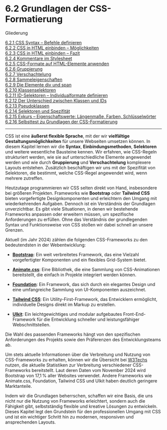 # 6.2 Grundlagen der CSS-Formatierung

Gliederung

[6.2.1 CSS Syntax – Befehle definieren](6.2.1_CSS_Syntax_Befehle_definieren.md)<br>
[6.2.2 CSS in HTML einbinden – Möglichkeiten](6.2.2_CSS_in_HTML_einbinden_Moeglichkeiten.md)<br>
[6.2.3 CSS in HTML einbinden – Fazit](6.2.3_CSS_in_HTML_einbinden_Fazit.md)<br>
[6.2.4 Kommentare im Stylesheet](6.2.4_Kommentare_im_Stylesheet.md)<br>
[6.2.5 CSS-Formate auf HTML-Elemente anwenden](6.2.5_CSS_Formate_auf_HTML_Elemente_anwenden.md)<br>
[6.2.6 Gruppierung](6.2.6_Gruppierung.md)<br>
[6.2.7 Verschachtelung](6.2.7_Verschachtelung.md)<br>
[6.2.8 Sammeleigenschaften](6.2.8_Sammeleigenschaften.md)<br>
[6.2.9 Die Elemente div und span](6.2.9_Die_Elemente_div_und_span.md)<br>
[6.2.10 Klassenselektoren](6.2.10_Klassenselektoren.md)<br>
[6.2.11 ID-Selektoren – Individualformate definieren](6.2.11_ID_Selektoren_Individualformate_definieren.md)<br>
[6.2.12 Der Unterschied zwischen Klassen und IDs](6.2.12_Der_Unterschied_zwischen_Klassen_und_IDs.md)<br>
[6.2.13 Pseudoklassen](6.2.13_Pseudoklassen.md)<br>
[6.2.14 Selektoren und Spezifität](6.2.14_Selektoren_und_Spezifitaet.md)<br>
[6.2.15 Exkurs – Eigenschaftswerte: Längenmaße, Farben, Schlüsselwörter](6.2.15_Exkurs_Eigenschaftswerte_Laengenmasse_Farben_Schluesselwoerter.md)<br>
[6.2.16 Selbsttest zu Grundlagen der CSS-Formatierung](6.2.16_Selbsttest_zu_Grundlagen_der_CSS_Formatierung.md)

---

CSS ist eine **äußerst flexible Sprache**, mit der wir **vielfältige Gestaltungsmöglichkeiten** für unsere Webseiten umsetzen können. In diesem Kapitel lernen wir die **Syntax**, **Einbindungsmethoden**, **Selektoren** und weitere wesentliche Bausteine kennen. Wir erfahren, wie CSS-Regeln strukturiert werden, wie sie auf unterschiedliche Elemente angewendet werden und wie durch **Gruppierung** und **Verschachtelung** komplexere Layouts entstehen. Zusätzlich beschäftigen wir uns mit der Spezifität von Selektoren, die bestimmt, welche CSS-Regel angewendet wird, wenn mehrere zutreffen. 

Heutzutage programmieren wir CSS selten direkt von Hand, insbesondere bei größeren Projekten. Frameworks wie **Bootstrap** oder **Tailwind CSS** bieten vorgefertigte Designkomponenten und erleichtern den Umgang mit wiederkehrenden Aufgaben. Dennoch ist ein Verständnis der Grundlagen unverzichtbar. Es gibt viele Situationen, in denen wir bestehende Frameworks anpassen oder erweitern müssen, um spezifische Anforderungen zu erfüllen. Ohne das Verständnis der grundlegenden Syntax und Funktionsweise von CSS stoßen wir dabei schnell an unsere Grenzen.

Aktuell (im Jahr 2024) zählen die folgenden CSS-Frameworks zu den bedeutendsten in der Webentwicklung:

- [**Bootstrap**](https://getbootstrap.com/): Ein weit verbreitetes Framework, das eine Vielzahl vorgefertigter Komponenten und ein flexibles Grid-System bietet.

- [**Animate.css**](https://animate.style/): Eine Bibliothek, die eine Sammlung von CSS-Animationen bereitstellt, die einfach in Projekte integriert werden können.

- [**Foundation**](https://get.foundation/): Ein Framework, das sich durch ein elegantes Design und eine umfangreiche Sammlung von UI-Komponenten auszeichnet.

- [**Tailwind CSS**](https://tailwindcss.com/): Ein Utility-First-Framework, das Entwicklern ermöglicht, individuelle Designs direkt im Markup zu erstellen.

- [**UIkit**](https://getuikit.com/): Ein leichtgewichtiges und modular aufgebautes Front-End-Framework für die Entwicklung schneller und leistungsfähiger Webschnittstellen.

Die Wahl des passenden Frameworks hängt von den spezifischen Anforderungen des Projekts sowie den Präferenzen des Entwicklungsteams ab.

Um stets aktuelle Informationen über die Verbreitung und Nutzung von CSS-Frameworks zu erhalten, können wir die Übersicht bei [W3Techs](https://w3techs.com/technologies/overview/css_framework) nutzen, die aktuelle Statistiken zur Verbreitung verschiedener CSS-Frameworks bereitstellt. Laut deren Daten vom November 2024 wird Bootstrap von 17,1 % aller Websites verwendet. Andere Frameworks wie Animate.css, Foundation, Tailwind CSS und UIkit haben deutlich geringere Marktanteile. 

Indem wir die Grundlagen beherrschen, schaffen wir eine Basis, die uns nicht nur die Nutzung von Frameworks erleichtert, sondern auch die Fähigkeit gibt, selbstständig flexible und kreative Lösungen zu entwickeln. Dieses Kapitel legt den Grundstein für den professionellen Umgang mit CSS und ist ein wichtiger Schritt hin zu modernen, responsiven und ansprechenden Layouts.


